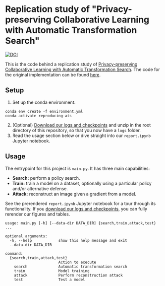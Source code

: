 # Replication study of "Privacy-preserving Collaborative Learning with Automatic Transformation Search"

[![DOI](https://zenodo.org/badge/445183551.svg)](https://zenodo.org/badge/latestdoi/445183551)


This is the code behind a replication study of [Privacy-preserving
Collaborative Learning with Automatic Transformation
Search](https://arxiv.org/abs/2011.12505). The code for the original
implementation can be found [here](https://github.com/gaow0007/ATSPrivacy).

## Setup

1. Set up the conda environment.

```
conda env create -f environment.yml
conda activate reproducing-ats
```
2. (Optional) [Download our logs and
   checkpoints](https://archive.org/details/ats-privacy-replication) and unzip
   in the root directory of this repository, so that you now have a `logs`
   folder.
3. Read the usage section below or dive straight into our `report.ipynb` Jupyter notebook.

## Usage

The entrypoint for this project is `main.py`. It has three main capabilities:

- **Search:** perform a policy search.
- **Train:** train a model on a dataset, optionally using a particular policy
  and/or alternative defense.
- **Attack:** reconstruct an image given a gradient from a model.

See the prerendered `report.ipynb` Jupyter notebook for a tour through its
functionality. If you [download our logs and
checkpoints](https://archive.org/details/ats-privacy-replication), you can
fully rerender our figures and tables.

```
usage: main.py [-h] [--data-dir DATA_DIR] {search,train,attack,test} ...

optional arguments:
  -h, --help            show this help message and exit
  --data-dir DATA_DIR

command:
  {search,train,attack,test}
                        Action to execute
    search              Automatic transformation search
    train               Model training
    attack              Perform reconstruction attack
    test                Test a model
```
